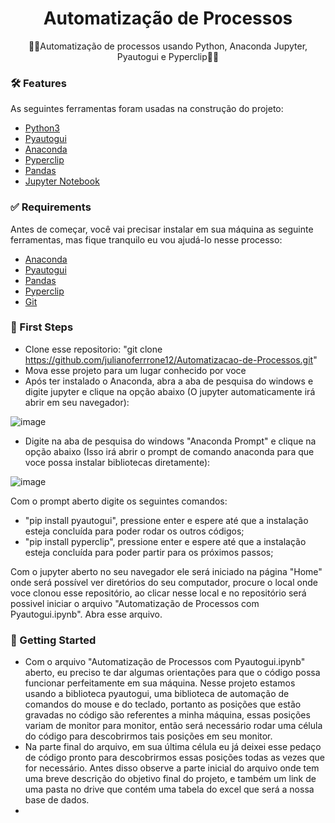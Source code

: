 <h1 align="center">
    Automatização de Processos
</h1>
<p align="center">🚀🐍Automatização de processos usando Python, Anaconda Jupyter, Pyautogui e Pyperclip🚀🐍</p>

### 🛠 Features

As seguintes ferramentas foram usadas na construção do projeto:

- [Python3](https://www.python.org/download/releases/3.0/)
- [Pyautogui](https://pyautogui.readthedocs.io/en/latest/msgbox.html)
- [Anaconda](https://www.anaconda.com)
- [Pyperclip](https://pypi.org/project/pyperclip/)
- [Pandas](https://pandas.pydata.org/docs/reference/api/pandas.DataFrame.dropna.html)
- [Jupyter Notebook](https://jupyter.org/install)

### ✅ Requirements

Antes de começar, você vai precisar instalar em sua máquina as seguinte ferramentas, mas fique tranquilo eu vou ajudá-lo nesse processo:<br />
- [Anaconda](https://www.anaconda.com)<br />
- [Pyautogui](https://pyautogui.readthedocs.io/en/latest/msgbox.html)<br />
- [Pandas](https://pandas.pydata.org/docs/reference/api/pandas.DataFrame.dropna.html)<br />
- [Pyperclip](https://pypi.org/project/pyperclip/)<br />
- [Git](https://git-scm.com)<br />

### 👣 First Steps

- Clone esse repositorio: "git clone https://github.com/julianoferrrone12/Automatizacao-de-Processos.git" <br />
- Mova esse projeto para um lugar conhecido por voce
- Após ter instalado o Anaconda, abra a aba de pesquisa do windows e digite jupyter e clique na opção abaixo (O jupyter automaticamente irá abrir em seu navegador):

![image](https://user-images.githubusercontent.com/62573072/116725411-3f89bc80-a9b8-11eb-8442-eb17454667dc.png)


- Digite na aba de pesquisa do windows "Anaconda Prompt" e clique na opção abaixo (Isso irá abrir o prompt de comando anaconda para que voce possa instalar bibliotecas diretamente):

![image](https://user-images.githubusercontent.com/62573072/116725350-30a30a00-a9b8-11eb-9776-547363ef23f9.png)


Com o prompt aberto digite os seguintes comandos:

- "pip install pyautogui", pressione enter e espere até que a instalação esteja concluída para poder rodar os outros códigos;
- "pip install pyperclip", pressione enter e espere até que a instalação esteja concluída para poder partir para os próximos passos;

Com o jupyter aberto no seu navegador ele será iniciado na página "Home" onde será possível ver diretórios do seu computador, procure o local onde voce clonou esse repositório, ao clicar nesse local e no repositório será possivel iniciar o arquivo "Automatização de Processos com Pyautogui.ipynb". Abra esse arquivo.


### 🏁 Getting Started

- Com o arquivo "Automatização de Processos com Pyautogui.ipynb" aberto, eu preciso te dar algumas orientações para que o código possa funcionar perfeitamente em sua máquina. Nesse projeto estamos usando a biblioteca pyautogui, uma biblioteca de automação de comandos do mouse e do teclado, portanto as posições que estão gravadas no código são referentes a minha máquina, essas posições variam de monitor para monitor, então será necessário rodar uma célula do código para descobrirmos tais posições em seu monitor.
- Na parte final do arquivo, em sua última célula eu já deixei esse pedaço de código pronto para descobrirmos essas posições todas as vezes que for necessário. Antes disso observe a parte inicial do arquivo onde tem uma breve descrição do objetivo final do projeto, e também um link de uma pasta no drive que contém uma tabela do excel que será a nossa base de dados.
- 
